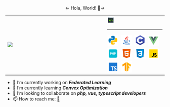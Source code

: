 <html>
    <center>
        <text style="size:200; margin:auto">
            <- Hola, World! 👋->
        </text>
    </center>
    <table style="margin-left: auto; margin-right: auto;">
        <tr>
            <td style="width: 300px">
            <image src="https://github-readme-stats-git-main-royc30ne.vercel.app/api?username=Royc30ne&show_icons=true&theme=radical" width=400>
            </image>
            </td>
            <td>
                <!--右侧内容-->
                <img src="static/code-icon/code.png" width=25></img>
                <HR width="100%" >
                <div>
                    <img style="margin: 2px;" src="static/code-icon/python.png" width=35></img>
                    <img style="margin: 2px;" src="static/code-icon/java.png" width=35></img>
                    <img style="margin: 2px;" src="static/code-icon/c-lang.png" width=35></img>
                    <img style="margin: 2px;" src="static/code-icon/vue.png" width=35></img>
                    <img style="margin: 2px;" src="static/code-icon/php.png" width=35></img>
                    <img style="margin: 2px;" src="static/code-icon/html5.png" width=35></img>
                    <img style="margin: 2px;" src="static/code-icon/css.png" width=35></img>
                    <img style="margin: 2px;" src="static/code-icon/js.png" width=35></img>
                    <img style="margin: 2px;" src="static/code-icon/ts.png" width=35></img>
                    <img style="margin: 2px;" src="static/code-icon/tensorflow.png" width=35></img>
                </div>
            </td>
        </tr>
    </table>
</html>

- 🔭 I’m currently working on ***Federated Learning***
- 🌱 I’m currently learning ***Convex Optimization***
- 👯 I’m looking to collaborate on ***php, vue, typescript developers***
- 📫 How to reach me: [📧](github@lpy.email)
<!-- - 🤔 I’m looking for help with ... -->
<!-- - 💬 Ask me about ... -->
<!-- - 😄 Pronouns: ... -->
<!-- - ⚡ Fun fact: ... -->